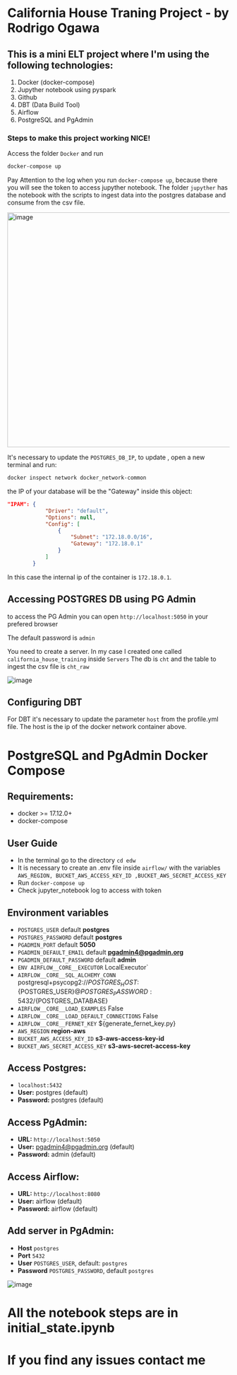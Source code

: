 # California House Traning Project - by Rodrigo Ogawa

## This is a mini ELT project where I'm using the following technologies:
1. Docker (docker-compose)
2. Jupyther notebook using pyspark
3. Github
4. DBT (Data Build Tool)
5. Airflow
6. PostgreSQL and PgAdmin

### Steps to make this project working NICE!

Access the folder `Docker` and run
```bash
docker-compose up
```
Pay Attention to the log when you run `docker-compose up`, because there you will see the token to access jupyther notebook.
The folder `jupyther` has the notebook with the scripts to ingest data into the postgres database and consume from the csv file.

<img width="531" alt="image" src="https://user-images.githubusercontent.com/29340376/182907473-55a33651-d134-4c45-9d10-34e42ee57c40.png">


It's necessary to update the `POSTGRES_DB_IP`, to update , open a new terminal and run:
```bash
docker inspect network docker_network-common
```
the IP of your database will be the "Gateway" inside this object:
```json
"IPAM": {
            "Driver": "default",
            "Options": null,
            "Config": [
                {
                    "Subnet": "172.18.0.0/16",
                    "Gateway": "172.18.0.1"
                }
            ]
        }
```

In this case the internal ip of the container is `172.18.0.1`.

## Accessing POSTGRES DB using PG Admin
to access the PG Admin you can open
`http://localhost:5050` in your prefered browser

The default password is `admin`

You need to create a server.
In my case I created one called `california_house_training` inside `Servers`
The db is `cht` and the table to ingest the csv file is `cht_raw`

![image](https://user-images.githubusercontent.com/29340376/182907388-a3a074ff-73e2-4a85-9b9e-43e7ffe962f2.png)


## Configuring DBT
For DBT it's necessary to update the parameter `host` from the profile.yml file.
The host is the ip of the docker network container above.

# PostgreSQL and PgAdmin Docker Compose

## Requirements:
* docker >= 17.12.0+
* docker-compose

## User Guide
* In the terminal go to the directory `cd edw`
* It is necessary to create an .env file inside `airflow/` with the variables `AWS_REGION, BUCKET_AWS_ACCESS_KEY_ID ,BUCKET_AWS_SECRET_ACCESS_KEY`
* Run `docker-compose up`
* Check jupyter_notebook log to access with token

## Environment variables
* `POSTGRES_USER` default **postgres**
* `POSTGRES_PASSWORD` default **postgres**
* `PGADMIN_PORT` default **5050**
* `PGADMIN_DEFAULT_EMAIL` default **pgadmin4@pgadmin.org**
* `PGADMIN_DEFAULT_PASSWORD` default **admin**
* `ENV AIRFLOW__CORE__EXECUTOR` LocalExecutor`
* `AIRFLOW__CORE__SQL_ALCHEMY_CONN` postgresql+psycopg2://${POSTGRES_HOST}:${POSTGRES_USER}@${POSTGRES_PASSWORD}:5432/${POSTGRES_DATABASE}
* `AIRFLOW__CORE__LOAD_EXAMPLES` False
* `AIRFLOW__CORE__LOAD_DEFAULT_CONNECTIONS` False
* `AIRFLOW__CORE__FERNET_KEY` ${generate_fernet_key.py}
* `AWS_REGION` **region-aws**
* `BUCKET_AWS_ACCESS_KEY_ID` **s3-aws-access-key-id**
* `BUCKET_AWS_SECRET_ACCESS_KEY` **s3-aws-secret-access-key**
## Access Postgres:
* `localhost:5432`
* **User:** postgres (default)
* **Password:** postgres (default)

## Access PgAdmin:
* **URL:** `http://localhost:5050`
* **User:** pgadmin4@pgadmin.org (default)
* **Password:** admin (default)

## Access Airflow:
* **URL:** `http://localhost:8080`
* **User:** airflow (default)
* **Password:** airflow (default)

## Add server in PgAdmin:
* **Host** `postgres`
* **Port** `5432`
* **User** `POSTGRES_USER`, default: `postgres`
* **Password** `POSTGRES_PASSWORD`, default `postgres`

![image](https://user-images.githubusercontent.com/29340376/182907757-45a8ac16-0388-4616-8ae1-e97724a9fdb0.png)




# All the notebook steps are in initial_state.ipynb

# If you find any issues contact me
